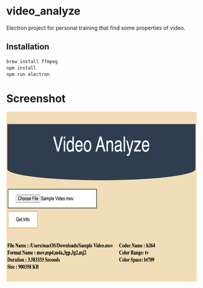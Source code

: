 # video_analyze

Electron project for personal training that find some properties of video.

## Installation

```bash
brew install ffmpeg
npm install
npm run electron    
```
       
# Screenshot
<img src="/images/Screenshot.png" height="450px" width="650px">
